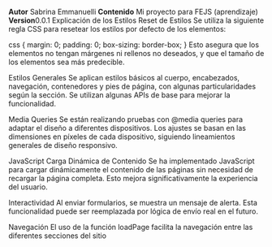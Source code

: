 **Autor** Sabrina Emmanuelli
**Contenido** Mi proyecto para FEJS (aprendizaje)
**Version**0.0.1
Explicación de los Estilos
Reset de Estilos
Se utiliza la siguiente regla CSS para resetear los estilos por defecto de los elementos:

css
 {
    margin: 0;
    padding: 0;
    box-sizing: border-box;
}
Esto asegura que los elementos no tengan márgenes ni rellenos no deseados, y que el tamaño de los elementos sea más predecible.

Estilos Generales
Se aplican estilos básicos al cuerpo, encabezados, navegación, contenedores y pies de página, con algunas particularidades según la sección. Se utilizan algunas APIs de base para mejorar la funcionalidad.

Media Queries
Se están realizando pruebas con @media queries para adaptar el diseño a diferentes dispositivos. Los ajustes se basan en las dimensiones en píxeles de cada dispositivo, siguiendo lineamientos generales de diseño responsivo.

JavaScript
Carga Dinámica de Contenido
Se ha implementado JavaScript para cargar dinámicamente el contenido de las páginas sin necesidad de recargar la página completa. Esto mejora significativamente la experiencia del usuario.

Interactividad
Al enviar formularios, se muestra un mensaje de alerta. Esta funcionalidad puede ser reemplazada por lógica de envío real en el futuro.

Navegación
El uso de la función loadPage facilita la navegación entre las diferentes secciones del sitio